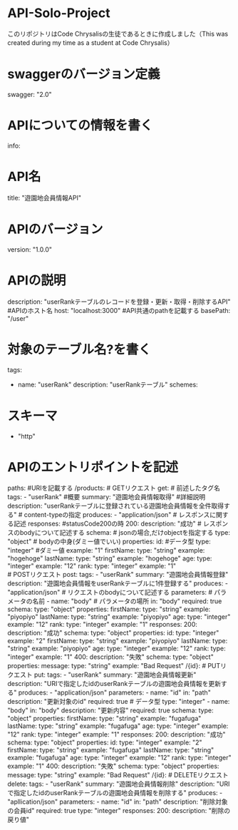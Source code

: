 # API-Solo-Project
このリポジトリはCode Chrysalisの生徒であるときに作成しました（This was created during my time as a student at Code Chrysalis）

# swaggerのバージョン定義
swagger: "2.0"
# APIについての情報を書く
info:
  # API名
  title: "遊園地会員情報API"
  # APIのバージョン
  version: "1.0.0"
  # APIの説明
  description: "userRankテーブルのレコードを登録・更新・取得・削除するAPI"
#APIのホスト名 
host: "localhost:3000"
#API共通のpathを記載する
basePath: "/user"
# 対象のテーブル名?を書く
tags:
- name: "userRank"
  description: "userRankテーブル"
schemes:
# スキーマ
- "http"
# APIのエントリポイントを記述
paths:
  #URIを記載する
  /products:
    # GETリクエスト
    get:
      # 前述したタグ名
      tags: 
      - "userRank"
      #概要
      summary: "遊園地会員情報取得"
      #詳細説明
      description: "userRankテーブルに登録されている遊園地会員情報を全件取得する"
      # content-typeの指定
      produces: 
      - "application/json"
      # レスポンスに関する記述
      responses:
        #statusCode200の時
        200:
          description: "成功"
          # レスポンスのbodyについて記述する
          schema:
            # jsonの場合,だけobjectを指定する
            type: "object"
            # bodyの中身(ダミー値でいい)
            properties:
              id: 
                #データ型
                type: "integer"
                #ダミー値
                example: "1"
              firstName:
                type: "string"
                example: "hogehoge"
              lastName:
                type: "string"
                example: "hogehoge"
              age:
                type: "integer"
                example: "12"
              rank:
                type: "integer"
                example: "1"          
    # POSTリクエスト
    post:
      tags: 
      - "userRank"
      summary: "遊園地会員情報登録"
      description: "遊園地会員情報をuserRankテーブルに1件登録する"
      produces: 
      - "application/json"
      # リクエストのbodyについて記述する
      parameters:
      # パラメータの名前
      - name: "body"
        # パラメータの場所
        in: "body"
        required: true
        schema:
          type: "object"
          properties:
              firstName:
                type: "string"
                example: "piyopiyo"
              lastName:
                type: "string"
                example: "piyopiyo"
              age:
                type: "integer"
                example: "12"
              rank:
                type: "integer"
                example: "1"
      responses:
        200:
          description: "成功"
          schema:
            type: "object"
            properties:
              id: 
                type: "integer"
                example: "2"
              firstName:
                type: "string"
                example: "piyopiyo"
              lastName:
                type: "string"
                example: "piyopiyo"
              age:
                type: "integer"
                example: "12"
              rank:
                type: "integer"
                example: "1"
        400:
          description: "失敗"
          schema:
            type: "object"
            properties:
              message:
                type: "string"
                example: "Bad Request"
  /{id}:
    # PUTリクエスト
    put:
      tags:
      - "userRank"
      summary: "遊園地会員情報更新"
      description: "URIで指定したidのuserRankテーブルの遊園地会員情報を更新する"
      produces:
      - "application/json"
      parameters:
      - name: "id"
        in: "path"
        description: "更新対象のid"
        required: true
        # データ型
        type: "integer"
      - name: "body"
        in: "body"
        description: "更新内容"
        required: true
        schema:
          type: "object"
          properties:
            firstName:
              type: "string"
              example: "fugafuga"
            lastName:
              type: "string"
              example: "fugafuga"
            age:
              type: "integer"
              example: "12"
            rank:
              type: "integer"
              example: "1"
      responses:
        200:
          description: "成功"
          schema:
            type: "object"
            properties:
              id: 
                type: "integer"
                example: "2"
              firstName:
                type: "string"
                example: "fugafuga"
              lastName:
                type: "string"
                example: "fugafuga"
              age:
                type: "integer"
                example: "12"
              rank:
                type: "integer"
                example: "1"
        400:
          description: "失敗"
          schema:
            type: "object"
            properties:
              message:
                type: "string"
                example: "Bad Request"
  /{id}:
    # DELETEリクエスト
    delete:
      tags:
      - "userRank"
      summary: "遊園地会員情報削除"
      description: "URIで指定したidのuserRankテーブルの遊園地会員情報を削除する"
      produces: 
      - "apllication/json"
      parameters:
      - name: "id"
        in: "path"
        description: "削除対象の会員id"
        required: true
        type: "integer"
      responses:
        200:
          description: "削除の戻り値"